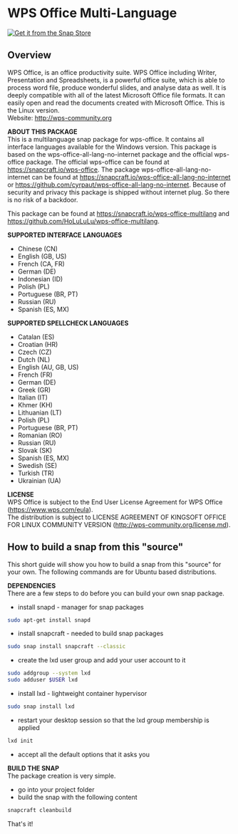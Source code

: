 # WPS Office Multi-Language

[![Get it from the Snap Store](https://snapcraft.io/static/images/badges/en/snap-store-white.svg)](https://snapcraft.io/wps-office-multilang)

## Overview
WPS Office, is an office productivity suite. WPS Office including Writer, Presentation and Spreadsheets, is a powerful office suite, which is able to process word file, produce wonderful slides, and analyse data as well. It is deeply compatible with all of the latest Microsoft Office file formats. It can easily open and read the documents created with Microsoft Office. This is the Linux version.  
Website: http://wps-community.org

**ABOUT THIS PACKAGE**  
This is a multilanguage snap package for wps-office. It contains all interface languages available for the Windows version.
This package is based on the wps-office-all-lang-no-internet package and the official wps-office package.
The official wps-office can be found at https://snapcraft.io/wps-office.
The package wps-office-all-lang-no-internet can be found at https://snapcraft.io/wps-office-all-lang-no-internet or https://github.com/cyrpaut/wps-office-all-lang-no-internet.
Because of security and privacy this package is shipped without internet plug. So there is no risk of a backdoor.

This package can be found at https://snapcraft.io/wps-office-multilang and https://github.com/HoLuLuLu/wps-office-multilang.

**SUPPORTED INTERFACE LANGUAGES**
- Chinese (CN)
- English (GB, US)
- French (CA, FR)
- German (DE)
- Indonesian (ID)
- Polish (PL)
- Portuguese (BR, PT)
- Russian (RU)
- Spanish (ES, MX)

**SUPPORTED SPELLCHECK LANGUAGES**
- Catalan (ES)
- Croatian (HR)
- Czech (CZ)
- Dutch (NL)
- English (AU, GB, US)
- French (FR)
- German (DE)
- Greek (GR)
- Italian (IT)
- Khmer (KH)
- Lithuanian (LT)
- Polish (PL)
- Portuguese (BR, PT)
- Romanian (RO)
- Russian (RU)
- Slovak (SK)
- Spanish (ES, MX)
- Swedish (SE)
- Turkish (TR)
- Ukrainian (UA)

**LICENSE**  
WPS Office is subject to the End User License Agreement for WPS Office (https://www.wps.com/eula).  
The distribution is subject to LICENSE AGREEMENT OF KINGSOFT OFFICE FOR LINUX COMMUNITY VERSION (http://wps-community.org/license.md).

## How to build a snap from this "source"
This short guide will show you how to build a snap from this "source" for your own. The following commands are for Ubuntu based distributions.

**DEPENDENCIES**  
There are a few steps to do before you can build your own snap package.
- install snapd - manager for snap packages
```sh
sudo apt-get install snapd
```
- install snapcraft - needed to build snap packages
```sh
sudo snap install snapcraft --classic
```
- create the lxd user group and add your user account to it
```sh
sudo addgroup --system lxd
sudo adduser $USER lxd
```
-  install lxd - lightweight container hypervisor
```sh
sudo snap install lxd
```
- restart your desktop session so that the lxd group membership is applied
```sh
lxd init
```
- accept all the default options that it asks you


**BUILD THE SNAP**  
The package creation is very simple.
- go into your project folder
- build the snap with the following content
```sh
snapcraft cleanbuild
```
That's it!
